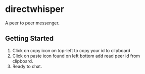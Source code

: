 # directwhisper

A peer to peer messenger.

## Getting Started

1. Click on copy icon on top-left to copy your id to clipboard
2. Click on paste icon found on left bottom add read peer id from clipboard.
3. Ready to chat.